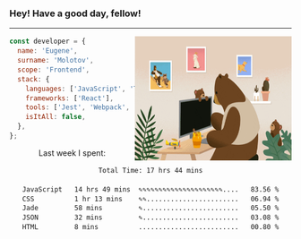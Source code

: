 ### Hey! Have a good day, fellow!
---
<img align='right' alt='GIF' vertical-align='center' src='./src/giphy.gif' width='280px' height='222px'/>

```javascript
const developer = {
  name: 'Eugene',
  surname: 'Molotov',
  scope: 'Frontend',
  stack: {
    languages: ['JavaScript', 'TypeScript'],
    frameworks: ['React'],
    tools: ['Jest', 'Webpack', 'Sass'],
    isItAll: false,
  },
};
```
<p align="center">
  Last week I spent:
</p>
<div align="center">
<!--START_SECTION:waka-->

```txt
Total Time: 17 hrs 44 mins

JavaScript   14 hrs 49 mins  ✎✎✎✎✎✎✎✎✎✎✎✎✎✎✎✎✎✎✎✎✎....   83.56 %
CSS          1 hr 13 mins    ✎✎.......................   06.94 %
Jade         58 mins         ✎........................   05.50 %
JSON         32 mins         ✎........................   03.08 %
HTML         8 mins          .........................   00.80 %
```

<!--END_SECTION:waka-->

